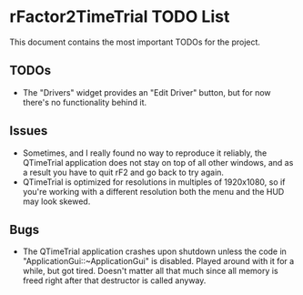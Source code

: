 # rFactor2TimeTrial TODO List

This document contains the most important TODOs for the project.

## TODOs

- The "Drivers" widget provides an "Edit Driver" button, but for now there's no functionality behind it.

## Issues

- Sometimes, and I really found no way to reproduce it reliably, the QTimeTrial application does not stay on top of all other windows, and as a result you have to quit rF2 and go back to try again.
- QTimeTrial is optimized for resolutions in multiples of 1920x1080, so if you're working with a different resolution both the menu and the HUD may look skewed.

## Bugs

- The QTimeTrial application crashes upon shutdown unless the code in "ApplicationGui::~ApplicationGui" is disabled. Played around with it for a while, but got tired. Doesn't matter all that much since all memory is freed right after that destructor is called anyway.
